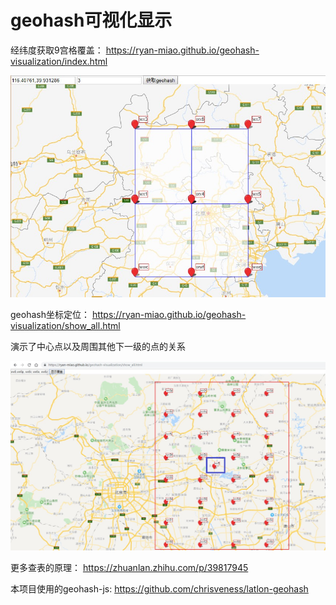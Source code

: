 geohash可视化显示
================

经纬度获取9宫格覆盖：
https://ryan-miao.github.io/geohash-visualization/index.html


![](./geohash.jpg)


geohash坐标定位：
https://ryan-miao.github.io/geohash-visualization/show_all.html

演示了中心点以及周围其他下一级的点的关系

![](./show_all.jpg)



更多查表的原理： https://zhuanlan.zhihu.com/p/39817945

本项目使用的geohash-js:  https://github.com/chrisveness/latlon-geohash

